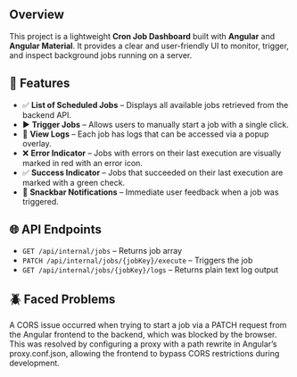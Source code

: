 ## Overview

This project is a lightweight **Cron Job Dashboard** built with **Angular** and **Angular Material**. It provides a clear and user-friendly UI to monitor, trigger, and inspect background jobs running on a server.

## 🔧 Features

- ✅ **List of Scheduled Jobs** – Displays all available jobs retrieved from the backend API.
- ▶️ **Trigger Jobs** – Allows users to manually start a job with a single click.
- 📄 **View Logs** – Each job has logs that can be accessed via a popup overlay.
- ❌ **Error Indicator** – Jobs with errors on their last execution are visually marked in red with an error icon.
- ✅ **Success Indicator** – Jobs that succeeded on their last execution are marked with a green check.
- 🔔 **Snackbar Notifications** – Immediate user feedback when a job was triggered.

## 🌐 API Endpoints

- `GET /api/internal/jobs` – Returns job array
- `PATCH /api/internal/jobs/{jobKey}/execute` – Triggers the job
- `GET /api/internal/jobs/{jobKey}/logs` – Returns plain text log output


## 🪲 Faced Problems

A CORS issue occurred when trying to start a job via a PATCH request from the Angular frontend to the backend, which was blocked by the browser. This was resolved by configuring a proxy with a path rewrite in Angular’s proxy.conf.json, allowing the frontend to bypass CORS restrictions during development.

